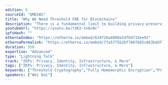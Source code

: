 ```yaml
---
edition: 6
sourceId: "QMEXAS"
title: "Why We Need Threshold FHE for Blockchains"
description: "There is a fundamental limit to building privacy-preserving applications in ZK. For example, we do not know how to replicate applications such as Uniswap and Aave in zero knowledge where complete privacy for users is achieved. This talk introduces how threshold FHE can help fill the gap ZK tech leave us desiring--privacy for shared-state applications."
youtubeUrl: "https://youtu.be/tXK2-tn6cNc"
ipfsHash: ""
ethernaIndex: "https://etherna.io/embed/634f26a4080a54f6d733ee92"
ethernaPermalink: "https://etherna.io/embed/7fa57f5b2bf766f685c863bddf1054cfe9a4c687b7d747f8b8b20283da58569c"
duration: 550
expertise: "Advanced"
type: "Lightning Talk"
track: "ZKPs: Privacy, Identity, Infrastructure, & More"
tags: ["ZKPs: Privacy, Identity, Infrastructure, & More"]
keywords: ["Threshold Cryptography","Fully Homomorphic Encryption","Privacy"]
speakers: ["Wei Dai"]
---
```

